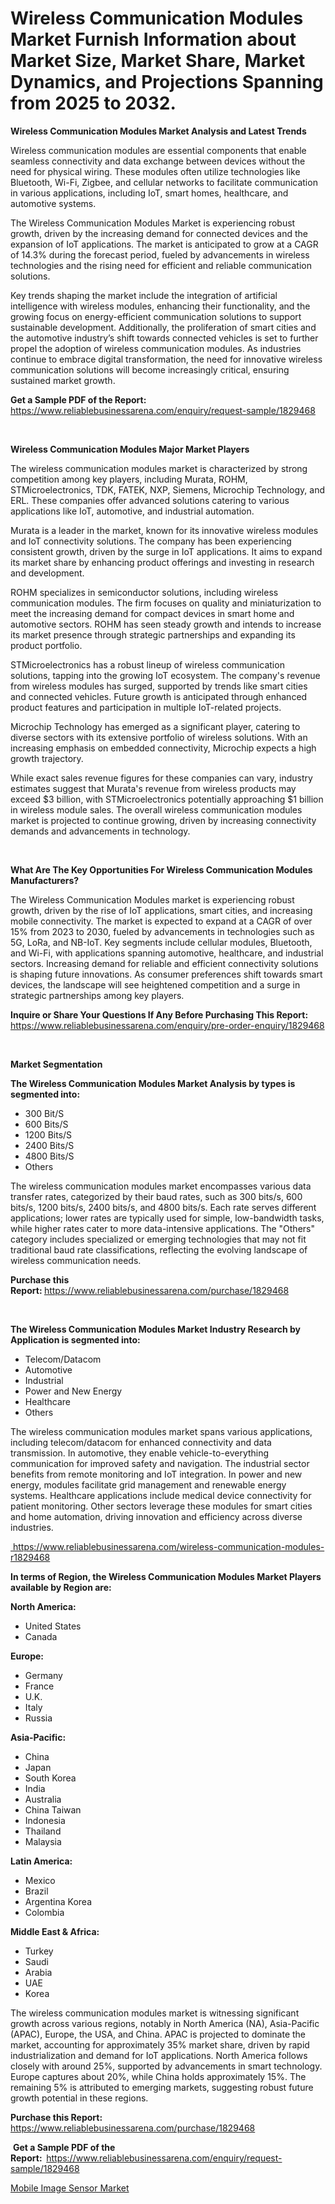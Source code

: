<p><h1>Wireless Communication Modules Market Furnish Information about Market Size, Market Share, Market Dynamics, and Projections Spanning from 2025 to 2032.</h1></p><p><strong>Wireless Communication Modules Market Analysis and Latest Trends</strong></p>
<p><p>Wireless communication modules are essential components that enable seamless connectivity and data exchange between devices without the need for physical wiring. These modules often utilize technologies like Bluetooth, Wi-Fi, Zigbee, and cellular networks to facilitate communication in various applications, including IoT, smart homes, healthcare, and automotive systems. </p><p>The Wireless Communication Modules Market is experiencing robust growth, driven by the increasing demand for connected devices and the expansion of IoT applications. The market is anticipated to grow at a CAGR of 14.3% during the forecast period, fueled by advancements in wireless technologies and the rising need for efficient and reliable communication solutions. </p><p>Key trends shaping the market include the integration of artificial intelligence with wireless modules, enhancing their functionality, and the growing focus on energy-efficient communication solutions to support sustainable development. Additionally, the proliferation of smart cities and the automotive industry’s shift towards connected vehicles is set to further propel the adoption of wireless communication modules. As industries continue to embrace digital transformation, the need for innovative wireless communication solutions will become increasingly critical, ensuring sustained market growth.</p></p>
<p><strong>Get a Sample PDF of the Report:&nbsp;</strong> <a href="https://www.reliablebusinessarena.com/enquiry/request-sample/1829468?utm_campaign=2984&utm_medium=2&utm_source=Github&utm_content=ia&utm_term=06042025&utm_id=wireless-communication-modules">https://www.reliablebusinessarena.com/enquiry/request-sample/1829468</a></p>
<p>&nbsp;</p>
<p><strong>Wireless Communication Modules Major Market Players</strong></p>
<p><p>The wireless communication modules market is characterized by strong competition among key players, including Murata, ROHM, STMicroelectronics, TDK, FATEK, NXP, Siemens, Microchip Technology, and ERL. These companies offer advanced solutions catering to various applications like IoT, automotive, and industrial automation.</p><p>Murata is a leader in the market, known for its innovative wireless modules and IoT connectivity solutions. The company has been experiencing consistent growth, driven by the surge in IoT applications. It aims to expand its market share by enhancing product offerings and investing in research and development.</p><p>ROHM specializes in semiconductor solutions, including wireless communication modules. The firm focuses on quality and miniaturization to meet the increasing demand for compact devices in smart home and automotive sectors. ROHM has seen steady growth and intends to increase its market presence through strategic partnerships and expanding its product portfolio.</p><p>STMicroelectronics has a robust lineup of wireless communication solutions, tapping into the growing IoT ecosystem. The company's revenue from wireless modules has surged, supported by trends like smart cities and connected vehicles. Future growth is anticipated through enhanced product features and participation in multiple IoT-related projects.</p><p>Microchip Technology has emerged as a significant player, catering to diverse sectors with its extensive portfolio of wireless solutions. With an increasing emphasis on embedded connectivity, Microchip expects a high growth trajectory. </p><p>While exact sales revenue figures for these companies can vary, industry estimates suggest that Murata's revenue from wireless products may exceed $3 billion, with STMicroelectronics potentially approaching $1 billion in wireless module sales. The overall wireless communication modules market is projected to continue growing, driven by increasing connectivity demands and advancements in technology.</p></p>
<p>&nbsp;</p>
<p><strong>What Are The Key Opportunities For Wireless Communication Modules Manufacturers?</strong></p>
<p><p>The Wireless Communication Modules market is experiencing robust growth, driven by the rise of IoT applications, smart cities, and increasing mobile connectivity. The market is expected to expand at a CAGR of over 15% from 2023 to 2030, fueled by advancements in technologies such as 5G, LoRa, and NB-IoT. Key segments include cellular modules, Bluetooth, and Wi-Fi, with applications spanning automotive, healthcare, and industrial sectors. Increasing demand for reliable and efficient connectivity solutions is shaping future innovations. As consumer preferences shift towards smart devices, the landscape will see heightened competition and a surge in strategic partnerships among key players.</p></p>
<p><strong>Inquire or Share Your Questions If Any Before Purchasing This Report:</strong> <a href="https://www.reliablebusinessarena.com/enquiry/pre-order-enquiry/1829468?utm_campaign=2984&utm_medium=2&utm_source=Github&utm_content=ia&utm_term=06042025&utm_id=wireless-communication-modules">https://www.reliablebusinessarena.com/enquiry/pre-order-enquiry/1829468</a></p>
<p>&nbsp;</p>
<p><strong>Market Segmentation</strong></p>
<p><strong>The Wireless Communication Modules Market Analysis by types is segmented into:</strong></p>
<p><ul><li>300 Bit/S</li><li>600 Bits/S</li><li>1200 Bits/S</li><li>2400 Bits/S</li><li>4800 Bits/S</li><li>Others</li></ul></p>
<p><p>The wireless communication modules market encompasses various data transfer rates, categorized by their baud rates, such as 300 bits/s, 600 bits/s, 1200 bits/s, 2400 bits/s, and 4800 bits/s. Each rate serves different applications; lower rates are typically used for simple, low-bandwidth tasks, while higher rates cater to more data-intensive applications. The "Others" category includes specialized or emerging technologies that may not fit traditional baud rate classifications, reflecting the evolving landscape of wireless communication needs.</p></p>
<p><strong>Purchase this Report:&nbsp;</strong><a href="https://www.reliablebusinessarena.com/purchase/1829468?utm_campaign=2984&utm_medium=2&utm_source=Github&utm_content=ia&utm_term=06042025&utm_id=wireless-communication-modules">https://www.reliablebusinessarena.com/purchase/1829468</a></p>
<p>&nbsp;</p>
<p><strong>The Wireless Communication Modules Market Industry Research by Application is segmented into:</strong></p>
<p><ul><li>Telecom/Datacom</li><li>Automotive</li><li>Industrial</li><li>Power and New Energy</li><li>Healthcare</li><li>Others</li></ul></p>
<p><p>The wireless communication modules market spans various applications, including telecom/datacom for enhanced connectivity and data transmission. In automotive, they enable vehicle-to-everything communication for improved safety and navigation. The industrial sector benefits from remote monitoring and IoT integration. In power and new energy, modules facilitate grid management and renewable energy systems. Healthcare applications include medical device connectivity for patient monitoring. Other sectors leverage these modules for smart cities and home automation, driving innovation and efficiency across diverse industries.</p></p>
<p><a href="https://www.reliablebusinessarena.com/wireless-communication-modules-r1829468?utm_campaign=2984&utm_medium=2&utm_source=Github&utm_content=ia&utm_term=06042025&utm_id=wireless-communication-modules">&nbsp;https://www.reliablebusinessarena.com/wireless-communication-modules-r1829468</a></p>
<p><strong>In terms of Region, the Wireless Communication Modules Market Players available by Region are:</strong></p>
<p>
    <p> <strong> North America: </strong>
        <ul>
            <li>United States</li>
            <li>Canada</li>
        </ul>
        </p> 
    <p> <strong> Europe: </strong>
        <ul>
            <li>Germany</li>
            <li>France</li>
            <li>U.K.</li>
            <li>Italy</li>
            <li>Russia</li>
        </ul>
        </p> 
    <p> <strong> Asia-Pacific: </strong>
        <ul>
            <li>China</li>
            <li>Japan</li>
            <li>South Korea</li>
            <li>India</li>
            <li>Australia</li>
            <li>China Taiwan</li>
            <li>Indonesia</li>
            <li>Thailand</li>
            <li>Malaysia</li>
        </ul>
        </p> 
    <p> <strong> Latin America: </strong>
        <ul>
            <li>Mexico</li>
            <li>Brazil</li>
            <li>Argentina Korea</li>
            <li>Colombia</li>
        </ul>
        </p> 
    <p> <strong> Middle East & Africa: </strong>
        <ul>
            <li>Turkey</li>
            <li>Saudi</li>
            <li>Arabia</li>
            <li>UAE</li>
            <li>Korea</li>
        </ul>
    </p>
    </p>
<p><p>The wireless communication modules market is witnessing significant growth across various regions, notably in North America (NA), Asia-Pacific (APAC), Europe, the USA, and China. APAC is projected to dominate the market, accounting for approximately 35% market share, driven by rapid industrialization and demand for IoT applications. North America follows closely with around 25%, supported by advancements in smart technology. Europe captures about 20%, while China holds approximately 15%. The remaining 5% is attributed to emerging markets, suggesting robust future growth potential in these regions.</p></p>
<p><strong>Purchase this Report: </strong><a href="https://www.reliablebusinessarena.com/purchase/1829468?utm_campaign=2984&utm_medium=2&utm_source=Github&utm_content=ia&utm_term=06042025&utm_id=wireless-communication-modules">https://www.reliablebusinessarena.com/purchase/1829468</a></p>
<p>&nbsp;<strong>Get a Sample PDF of the Report:&nbsp;&nbsp;</strong><a href="https://www.reliablebusinessarena.com/enquiry/request-sample/1829468?utm_campaign=2984&utm_medium=2&utm_source=Github&utm_content=ia&utm_term=06042025&utm_id=wireless-communication-modules">https://www.reliablebusinessarena.com/enquiry/request-sample/1829468</a></p>
<p><strong></strong></p>
<p><p><a href="https://github.com/supicweg/Market-Research-Report-List-1/blob/main/mobile-image-sensor-market.md?utm_campaign=2984&utm_medium=2&utm_source=Github&utm_content=ia&utm_term=06042025&utm_id=wireless-communication-modules">Mobile Image Sensor Market</a></p></p>